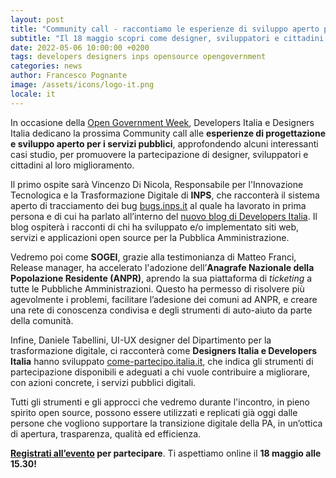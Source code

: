 ```yaml
---
layout: post
title: "Community call - raccontiamo le esperienze di sviluppo aperto per i servizi pubblici"
subtitle: "Il 18 maggio scopri come designer, sviluppatori e cittadini possono contribuire a migliorare i servizi pubblici"
date: 2022-05-06 10:00:00 +0200
tags: developers designers inps opensource opengovernment
categories: news
author: Francesco Pognante
image: /assets/icons/logo-it.png
locale: it
---
```

In occasione della [Open Government Week](https://www.opengovpartnership.org/events/open-gov-week-2022/), Developers Italia e Designers Italia dedicano la prossima Community call alle **esperienze di progettazione e sviluppo aperto per i servizi pubblici**, approfondendo alcuni interessanti casi studio, per promuovere la partecipazione di designer, sviluppatori e cittadini al loro miglioramento.
 
Il primo ospite sarà Vincenzo Di Nicola, Responsabile per l'Innovazione Tecnologica e la Trasformazione Digitale di **INPS**, che racconterà il sistema aperto di tracciamento dei bug [bugs.inps.it](https://bugs.inps.it/) al quale ha lavorato in prima persona e di cui ha parlato all’interno del [nuovo blog di Developers Italia](https://medium.com/developers-italia/come-adattare-un-sistema-open-source-per-la-pa-il-caso-bugs-inps-it-4b4aac47be09). Il blog ospiterà i racconti di chi ha sviluppato e/o implementato siti web, servizi e applicazioni open source per la Pubblica Amministrazione. 
 
Vedremo poi come **SOGEI**, grazie alla testimonianza di Matteo Franci, Release manager, ha accelerato l'adozione dell’**Anagrafe Nazionale della Popolazione Residente (ANPR)**, aprendo la sua piattaforma di *ticketing* a tutte le Pubbliche Amministrazioni. Questo ha permesso di risolvere più agevolmente i problemi, facilitare l’adesione dei comuni ad ANPR, e creare una rete di conoscenza condivisa e degli strumenti di auto-aiuto da parte della comunità.
 
Infine, Daniele Tabellini, UI-UX designer del Dipartimento per la trasformazione digitale, ci racconterà come **Designers Italia e Developers Italia** hanno sviluppato [come-partecipo.italia.it](https://come-partecipo.italia.it/), che indica gli strumenti di partecipazione disponibili e adeguati a chi vuole contribuire a migliorare, con azioni concrete, i servizi pubblici digitali.
 
Tutti gli strumenti e gli approcci che vedremo durante l'incontro, in pieno spirito open source, possono essere utilizzati e replicati già oggi dalle persone che vogliono supportare la transizione digitale della PA, in un’ottica di apertura, trasparenza, qualità ed efficienza.

**[Registrati all’evento](https://mobilizon.it/events/3f8a9115-1a95-409f-b3d6-0735562f6118) per partecipare**. Ti aspettiamo online il **18 maggio alle 15.30!**
